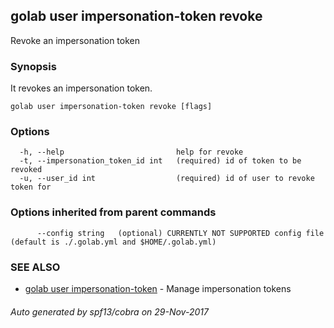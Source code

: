 ## golab user impersonation-token revoke

Revoke an impersonation token

### Synopsis


It revokes an impersonation token.

```
golab user impersonation-token revoke [flags]
```

### Options

```
  -h, --help                         help for revoke
  -t, --impersonation_token_id int   (required) id of token to be revoked
  -u, --user_id int                  (required) id of user to revoke token for
```

### Options inherited from parent commands

```
      --config string   (optional) CURRENTLY NOT SUPPORTED config file (default is ./.golab.yml and $HOME/.golab.yml)
```

### SEE ALSO
* [golab user impersonation-token](golab_user_impersonation-token.md)	 - Manage impersonation tokens

###### Auto generated by spf13/cobra on 29-Nov-2017
